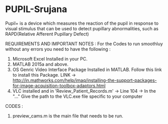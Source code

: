 # PUPIL-Srujana
Pupil+ is a device which measures the reaction of the pupil in response to visual stimulus that can be used to detect pupillary abnormalities, such as RAPD(Relative Afferent Pupillary Defect)

REQUIREMENTS AND IMPORTANT NOTES :
For the Codes to run smoothluy without any errors you need to have the following :  
1. Microsoft Excel Installed in your PC.
2. MATLAB 2015a and above.
3. OS Genric Video Interface Package Installed in MATLAB. Follow this link to install this Package. LINK -> http://in.mathworks.com/help/imaq/installing-the-support-packages-for-image-acquisition-toolbox-adaptors.html
4. VLC installed and in 'Review_Patient_Records.m' -> Line 104 -> In the "..." Give the path to the VLC.exe file specific to your computer

CODES :
1. preview_cams.m is the main file that needs to be run.
